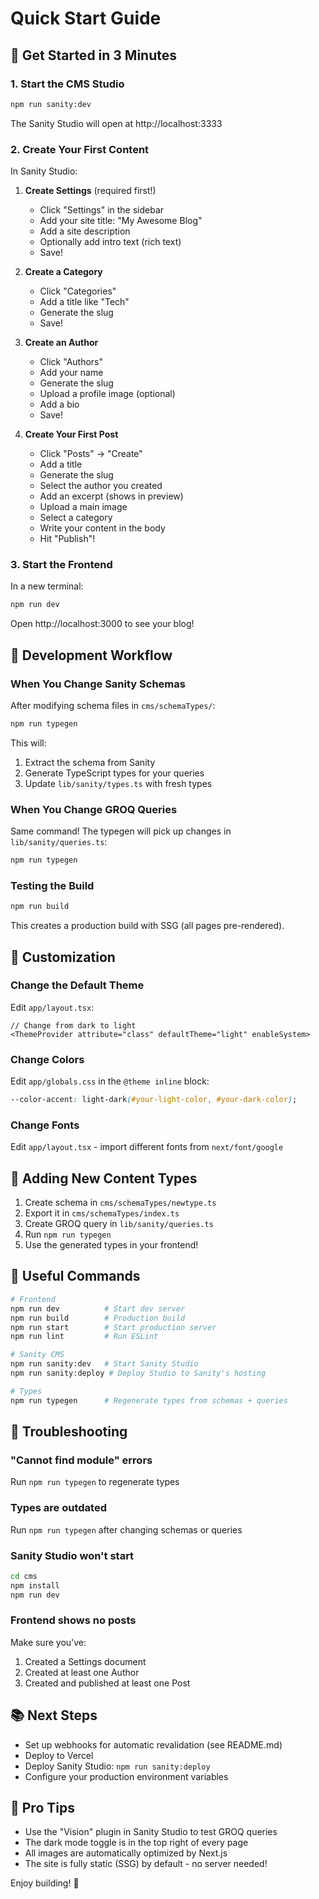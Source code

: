 # Quick Start Guide

## 🚀 Get Started in 3 Minutes

### 1. Start the CMS Studio

```bash
npm run sanity:dev
```

The Sanity Studio will open at http://localhost:3333

### 2. Create Your First Content

In Sanity Studio:

1. **Create Settings** (required first!)
   - Click "Settings" in the sidebar
   - Add your site title: "My Awesome Blog"
   - Add a site description
   - Optionally add intro text (rich text)
   - Save!

2. **Create a Category**
   - Click "Categories"
   - Add a title like "Tech"
   - Generate the slug
   - Save!

3. **Create an Author**
   - Click "Authors"
   - Add your name
   - Generate the slug
   - Upload a profile image (optional)
   - Add a bio
   - Save!

4. **Create Your First Post**
   - Click "Posts" → "Create"
   - Add a title
   - Generate the slug
   - Select the author you created
   - Add an excerpt (shows in preview)
   - Upload a main image
   - Select a category
   - Write your content in the body
   - Hit "Publish"!

### 3. Start the Frontend

In a new terminal:

```bash
npm run dev
```

Open http://localhost:3000 to see your blog!

## 🔄 Development Workflow

### When You Change Sanity Schemas

After modifying schema files in `cms/schemaTypes/`:

```bash
npm run typegen
```

This will:
1. Extract the schema from Sanity
2. Generate TypeScript types for your queries
3. Update `lib/sanity/types.ts` with fresh types

### When You Change GROQ Queries

Same command! The typegen will pick up changes in `lib/sanity/queries.ts`:

```bash
npm run typegen
```

### Testing the Build

```bash
npm run build
```

This creates a production build with SSG (all pages pre-rendered).

## 🎨 Customization

### Change the Default Theme

Edit `app/layout.tsx`:

```tsx
// Change from dark to light
<ThemeProvider attribute="class" defaultTheme="light" enableSystem>
```

### Change Colors

Edit `app/globals.css` in the `@theme inline` block:

```css
--color-accent: light-dark(#your-light-color, #your-dark-color);
```

### Change Fonts

Edit `app/layout.tsx` - import different fonts from `next/font/google`

## 📝 Adding New Content Types

1. Create schema in `cms/schemaTypes/newtype.ts`
2. Export it in `cms/schemaTypes/index.ts`
3. Create GROQ query in `lib/sanity/queries.ts`
4. Run `npm run typegen`
5. Use the generated types in your frontend!

## 🔗 Useful Commands

```bash
# Frontend
npm run dev          # Start dev server
npm run build        # Production build
npm run start        # Start production server
npm run lint         # Run ESLint

# Sanity CMS
npm run sanity:dev   # Start Sanity Studio
npm run sanity:deploy # Deploy Studio to Sanity's hosting

# Types
npm run typegen      # Regenerate types from schemas + queries
```

## 🐛 Troubleshooting

### "Cannot find module" errors
Run `npm run typegen` to regenerate types

### Types are outdated
Run `npm run typegen` after changing schemas or queries

### Sanity Studio won't start
```bash
cd cms
npm install
npm run dev
```

### Frontend shows no posts
Make sure you've:
1. Created a Settings document
2. Created at least one Author
3. Created and published at least one Post

## 📚 Next Steps

- Set up webhooks for automatic revalidation (see README.md)
- Deploy to Vercel
- Deploy Sanity Studio: `npm run sanity:deploy`
- Configure your production environment variables

## 🎯 Pro Tips

- Use the "Vision" plugin in Sanity Studio to test GROQ queries
- The dark mode toggle is in the top right of every page
- All images are automatically optimized by Next.js
- The site is fully static (SSG) by default - no server needed!

Enjoy building! 🚀